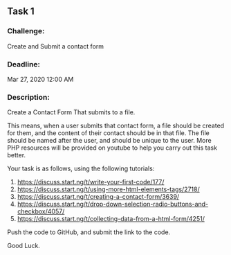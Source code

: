 ## Task 1

### Challenge: 
Create and Submit a contact form

### Deadline: 
Mar 27, 2020 12:00 AM

### Description:
Create a Contact Form That submits to a file. 

This means, when a user submits that contact form, a file should be created for them, and the content of their contact should be in that file. The file should be named after the user, and should be unique to the user. More PHP resources will be provided on youtube to help you carry out this task better.

Your task is as follows, using the following tutorials:

1. https://discuss.start.ng/t/write-your-first-code/177/
2. https://discuss.start.ng/t/using-more-html-elements-tags/2718/
3. https://discuss.start.ng/t/creating-a-contact-form/3639/
4. https://discuss.start.ng/t/drop-down-selection-radio-buttons-and-checkbox/4057/
5. https://discuss.start.ng/t/collecting-data-from-a-html-form/4251/

Push the code to GitHub, and submit the link to the code.

Good Luck.

